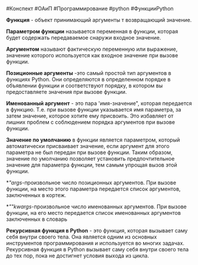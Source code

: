 #Конспект #ОАиП #Программирование #python #ФункцииPython 

**Функция** - объект принимающий аргументы т возвращающий значение.

**Параметром функции** называется переменная в функции, которая будет содержать передаваемое снаружи входное значение.

**Аргументом** называют фактическую переменную или выражение, значение которого используется как входное значение при вызове функции. 

**Позиционные аргументы** -это самый простой тип аргументов в функциях Python. Они определяются в определенном порядке в объявлении функции и соответствуют порядку, в котором вы предоставляете значения при вызове функции.

**Именованный аргумент** - это пара 'имя-значение", которая передается в функцию. Т.е. при вызове функции указывается имя параметра, за затем значение, которое хотите ему присвоить. Это избавляет от лишних проблем с соблюдением порядка аргументов при вызове функции.

**Значение по умолчанию** в функции является параметром, который автоматически присваивает значение, если аргумент для этого параметра не был передан при вызове функции. Таким образом, значение по умолчанию позволяет установить предпочтительное значение для параметра функции, тем самым упрощая вызов этой функции.

**"*args**-произвольное число позиционных аргументов. При вызове функции, на место этого параметра передается список аргументов, заключенных в кортеж.

**""*kwargs**-произвольное число именованных аргументов. При вызове функции, на его место передается список именованных аргументов заключенных в словарь

**Рекурсивная функция в Python** - это функция, которая вызывает саму себя внутри своего тела. Она является одним из основных инструментов программирования и используется во многих задачах. Рекурсивная функция в Python вызывает саму себя внутри своего тела до тех пор, пока не достигнет условия выхода из цикла.